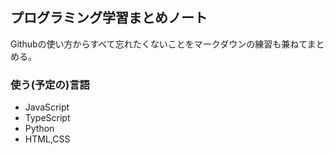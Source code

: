 ## プログラミング学習まとめノート
Githubの使い方からすべて忘れたくないことをマークダウンの練習も兼ねてまとめる。

### 使う(予定の)言語
- JavaScript
- TypeScript
- Python
- HTML,CSS
